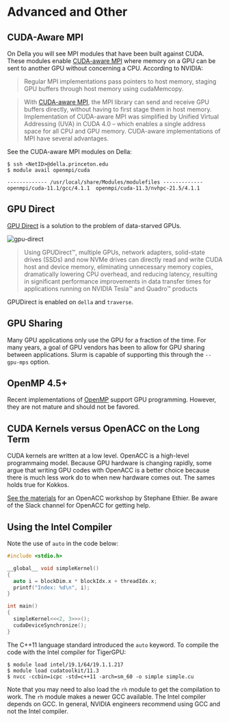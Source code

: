# Advanced and Other

## CUDA-Aware MPI

On Della you will see MPI modules that have been built against CUDA. These modules enable [CUDA-aware MPI](https://developer.nvidia.com/mpi-solutions-gpus) where
memory on a GPU can be sent to another GPU without concerning a CPU. According to NVIDIA:

> Regular MPI implementations pass pointers to host memory, staging GPU buffers through host memory using cudaMemcopy.

> With [CUDA-aware MPI](https://developer.nvidia.com/mpi-solutions-gpus), the MPI library can send and receive GPU buffers directly, without having to first stage them in host memory. Implementation of CUDA-aware MPI was simplified by Unified Virtual Addressing (UVA) in CUDA 4.0 – which enables a single address space for all CPU and GPU memory. CUDA-aware implementations of MPI have several advantages.

See the CUDA-aware MPI modules on Della:

```
$ ssh <NetID>@della.princeton.edu
$ module avail openmpi/cuda

------------- /usr/local/share/Modules/modulefiles -------------
openmpi/cuda-11.1/gcc/4.1.1  openmpi/cuda-11.3/nvhpc-21.5/4.1.1
```

## GPU Direct

[GPU Direct](https://developer.nvidia.com/gpudirect) is a solution to the problem of data-starved GPUs.

![gpu-direct](https://developer.nvidia.com/sites/default/files/akamai/GPUDirect/cuda-gpu-direct-blog-refresh_diagram_1.png)

> Using GPUDirect™, multiple GPUs, network adapters, solid-state drives (SSDs) and now NVMe drives can directly read and write CUDA host and device memory, eliminating unnecessary memory copies, dramatically lowering CPU overhead, and reducing latency, resulting in significant performance improvements in data transfer times for applications running on NVIDIA Tesla™ and Quadro™ products

GPUDirect is enabled on `della` and `traverse`.

## GPU Sharing

Many GPU applications only use the GPU for a fraction of the time. For many years, a goal of GPU vendors has been to allow for GPU sharing between applications. Slurm is capable of supporting this through the `--gpu-mps` option.

## OpenMP 4.5+

Recent implementations of [OpenMP](https://www.openmp.org/) support GPU programming. However, they are not mature and should not be favored.

## CUDA Kernels versus OpenACC on the Long Term

CUDA kernels are written at a low level. OpenACC is a high-level programmaing model. Because GPU hardware is changing rapidly, some argue that writing GPU codes with OpenACC is a better choice because there is much less work do to when new hardware comes out. The sames holds true for Kokkos.

[See the materials](http://w3.pppl.gov/~ethier/PICSCIE/Intro_to_OpenACC_Nov_2019.pdf) for an OpenACC workshop by Stephane Ethier. Be aware of the Slack channel for OpenACC for getting help.

## Using the Intel Compiler

Note the use of `auto` in the code below:

```c++
#include <stdio.h>

__global__ void simpleKernel()
{
  auto i = blockDim.x * blockIdx.x + threadIdx.x;
  printf("Index: %d\n", i);
}

int main()
{
  simpleKernel<<<2, 3>>>();
  cudaDeviceSynchronize();
}
```

The C++11 language standard introduced the `auto` keyword. To compile the code with the Intel compiler for TigerGPU:

```
$ module load intel/19.1/64/19.1.1.217
$ module load cudatoolkit/11.3
$ nvcc -ccbin=icpc -std=c++11 -arch=sm_60 -o simple simple.cu
```

Note that you may need to also load the `rh` module to get the compilation to work. The `rh` module makes a newer GCC available. The Intel compiler depends on GCC. In general, NVIDIA engineers recommend using GCC and not the Intel compiler.
